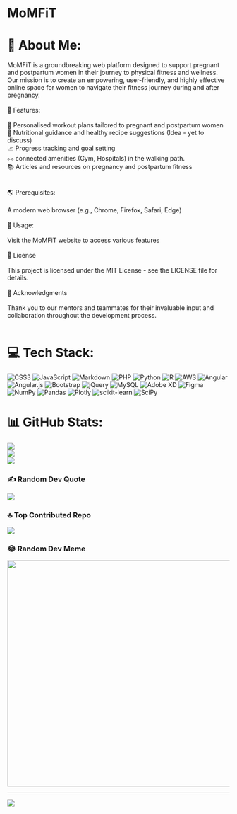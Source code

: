 # MoMFiT


# 💫 About Me:
MoMFiT is a groundbreaking web platform designed to support pregnant and postpartum women in their journey to physical fitness and wellness. Our mission is to create an empowering, user-friendly, and highly effective online space for women to navigate their fitness journey during and after pregnancy.<br><br>🌟 Features:<br><br>💪 Personalised workout plans tailored to pregnant and postpartum women<br>🥗 Nutritional guidance and healthy recipe suggestions (Idea - yet to discuss)<br>📈 Progress tracking and goal setting<br>⧟   connected amenities (Gym, Hospitals) in the walking path.<br>📚 Articles and resources on pregnancy and postpartum fitness<br><br><br>🌎 Prerequisites:<br><br>A modern web browser (e.g., Chrome, Firefox, Safari, Edge)<br><br>📖 Usage:<br><br>Visit the MoMFiT website to access various features<br><br>📄 License<br><br>This project is licensed under the MIT License - see the LICENSE file for details.<br><br>💜 Acknowledgments<br><br>Thank you to our mentors and teammates for their invaluable input and collaboration throughout the development process.<br><br>


# 💻 Tech Stack:
![CSS3](https://img.shields.io/badge/css3-%231572B6.svg?style=flat&logo=css3&logoColor=white) ![JavaScript](https://img.shields.io/badge/javascript-%23323330.svg?style=flat&logo=javascript&logoColor=%23F7DF1E) ![Markdown](https://img.shields.io/badge/markdown-%23000000.svg?style=flat&logo=markdown&logoColor=white) ![PHP](https://img.shields.io/badge/php-%23777BB4.svg?style=flat&logo=php&logoColor=white) ![Python](https://img.shields.io/badge/python-3670A0?style=flat&logo=python&logoColor=ffdd54) ![R](https://img.shields.io/badge/r-%23276DC3.svg?style=flat&logo=r&logoColor=white) ![AWS](https://img.shields.io/badge/AWS-%23FF9900.svg?style=flat&logo=amazon-aws&logoColor=white) ![Angular](https://img.shields.io/badge/angular-%23DD0031.svg?style=flat&logo=angular&logoColor=white) ![Angular.js](https://img.shields.io/badge/angular.js-%23E23237.svg?style=flat&logo=angularjs&logoColor=white) ![Bootstrap](https://img.shields.io/badge/bootstrap-%23563D7C.svg?style=flat&logo=bootstrap&logoColor=white) ![jQuery](https://img.shields.io/badge/jquery-%230769AD.svg?style=flat&logo=jquery&logoColor=white) ![MySQL](https://img.shields.io/badge/mysql-%2300f.svg?style=flat&logo=mysql&logoColor=white) ![Adobe XD](https://img.shields.io/badge/Adobe%20XD-470137?style=flat&logo=Adobe%20XD&logoColor=#FF61F6) 	![Figma](https://img.shields.io/badge/figma-%23F24E1E.svg?style=flat&logo=figma&logoColor=white) ![NumPy](https://img.shields.io/badge/numpy-%23013243.svg?style=flat&logo=numpy&logoColor=white) ![Pandas](https://img.shields.io/badge/pandas-%23150458.svg?style=flat&logo=pandas&logoColor=white) ![Plotly](https://img.shields.io/badge/Plotly-%233F4F75.svg?style=flat&logo=plotly&logoColor=white) ![scikit-learn](https://img.shields.io/badge/scikit--learn-%23F7931E.svg?style=flat&logo=scikit-learn&logoColor=white) ![SciPy](https://img.shields.io/badge/SciPy-%230C55A5.svg?style=flat&logo=scipy&logoColor=%white)
# 📊 GitHub Stats:
![](https://github-readme-stats.vercel.app/api?username=MoMFiT&theme=react&hide_border=false&include_all_commits=true&count_private=true)<br/>
![](https://github-readme-streak-stats.herokuapp.com/?user=MoMFiT&theme=react&hide_border=false)<br/>
![](https://github-readme-stats.vercel.app/api/top-langs/?username=MoMFiT&theme=react&hide_border=false&include_all_commits=true&count_private=true&layout=compact)

### ✍️ Random Dev Quote
![](https://quotes-github-readme.vercel.app/api?type=horizontal&theme=merko)

### 🔝 Top Contributed Repo
![](https://github-contributor-stats.vercel.app/api?username=MoMFiT&limit=5&theme=gitdimmed&combine_all_yearly_contributions=true)

### 😂 Random Dev Meme
<img src="https://rm.up.railway.app/" width="512px"/>

---
[![](https://visitcount.itsvg.in/api?id=MoMFiT&icon=0&color=11)](https://visitcount.itsvg.in)

<!-- Proudly created with GPRM ( https://gprm.itsvg.in ) -->
